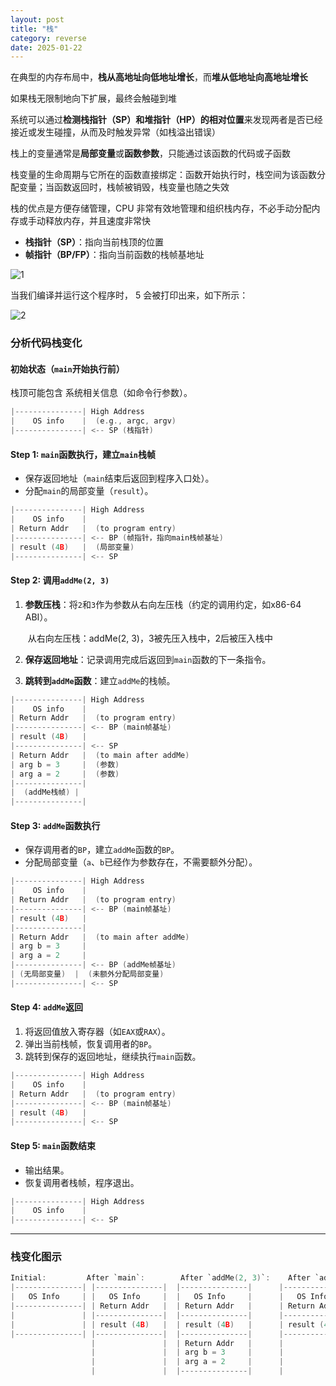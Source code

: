 ```yaml
---
layout: post
title: "栈"
category: reverse
date: 2025-01-22
---
```


在典型的内存布局中，**栈从高地址向低地址增长**，而**堆从低地址向高地址增长**

如果栈无限制地向下扩展，最终会触碰到堆

系统可以通过**检测栈指针（SP）和堆指针（HP）的相对位置**来发现两者是否已经接近或发生碰撞，从而及时触发异常（如栈溢出错误）



栈上的变量通常是**局部变量**或**函数参数**，只能通过该函数的代码或子函数

栈变量的生命周期与它所在的函数直接绑定：函数开始执行时，栈空间为该函数分配变量；当函数返回时，栈帧被销毁，栈变量也随之失效

栈的优点是方便存储管理，CPU 非常有效地管理和组织栈内存，不必手动分配内存或手动释放内存，并且速度非常快



- **栈指针（SP）**：指向当前栈顶的位置
- **帧指针（BP/FP）**：指向当前函数的栈帧基地址

![1](assets/images/栈/1.jpg)

当我们编译并运行这个程序时， 5 会被打印出来，如下所示：

![2](https://github.com/user-attachments/assets/94887b4f-325e-49af-9f8a-eed8af9e96b2)


### 分析代码栈变化

#### **初始状态（`main`开始执行前）**

栈顶可能包含
系统相关信息（如命令行参数）。

```c
|---------------| High Address
|    OS info    |  (e.g., argc, argv)
|---------------| <-- SP (栈指针)
```

#### **Step 1: `main`函数执行，建立`main`栈帧**

- 保存返回地址（`main`结束后返回到程序入口处）。
- 分配`main`的局部变量（`result`）。

```c
|---------------| High Address
|    OS info    |
| Return Addr   |  (to program entry)
|---------------| <-- BP (帧指针，指向main栈帧基址)
| result (4B)   |  (局部变量)
|---------------| <-- SP
```

#### **Step 2: 调用`addMe(2, 3)`**

1. **参数压栈**：将`2`和`3`作为参数从右向左压栈（约定的调用约定，如x86-64 ABI）。

   ​	从右向左压栈：addMe(2, 3)，3被先压入栈中，2后被压入栈中

2. **保存返回地址**：记录调用完成后返回到`main`函数的下一条指令。

3. **跳转到`addMe`函数**：建立`addMe`的栈帧。

```c
|---------------| High Address
|    OS info    |
| Return Addr   |  (to program entry)
|---------------| <-- BP (main帧基址)
| result (4B)   |
|---------------| <-- SP
| Return Addr   |  (to main after addMe)
| arg b = 3     |  (参数)
| arg a = 2     |  (参数)
|---------------|
|  (addMe栈帧) |
|---------------|
```

#### **Step 3: `addMe`函数执行**

- 保存调用者的`BP`，建立`addMe`函数的`BP`。
- 分配局部变量（`a`、`b`已经作为参数存在，不需要额外分配）。

```c
|---------------| High Address
|    OS info    |
| Return Addr   |  (to program entry)
|---------------| <-- BP (main帧基址)
| result (4B)   |
|---------------|
| Return Addr   |  (to main after addMe)
| arg b = 3     |
| arg a = 2     |
|---------------| <-- BP (addMe帧基址)
| (无局部变量)  |  (未额外分配局部变量)
|---------------| <-- SP
```

#### **Step 4: `addMe`返回**

1. 将返回值放入寄存器（如`EAX`或`RAX`）。
2. 弹出当前栈帧，恢复调用者的`BP`。
3. 跳转到保存的返回地址，继续执行`main`函数。

```c
|---------------| High Address
|    OS info    |
| Return Addr   |  (to program entry)
|---------------| <-- BP (main帧基址)
| result (4B)   |
|---------------| <-- SP
```

#### **Step 5: `main`函数结束**

- 输出结果。
- 恢复调用者栈帧，程序退出。

```c
|---------------| High Address
|    OS info    |
|---------------| <-- SP
```

------

### 栈变化图示

```c
Initial:         After `main`:        After `addMe(2, 3)`:    After `addMe` return:
|---------------| |---------------|  |---------------|      |---------------|
|   OS Info     | |   OS Info     |  |   OS Info     |      |   OS Info     |
|---------------| | Return Addr   |  | Return Addr   |      | Return Addr   |
|               | |---------------|  |---------------|      |---------------|
|               | | result (4B)   |  | result (4B)   |      | result (4B)   |
|---------------| |---------------|  |---------------|      |---------------|
                  |               |  | Return Addr   |      |               |
                  |               |  | arg b = 3     |      |               |
                  |               |  | arg a = 2     |      |               |
                  |               |  |---------------|      |               |
```

### 
